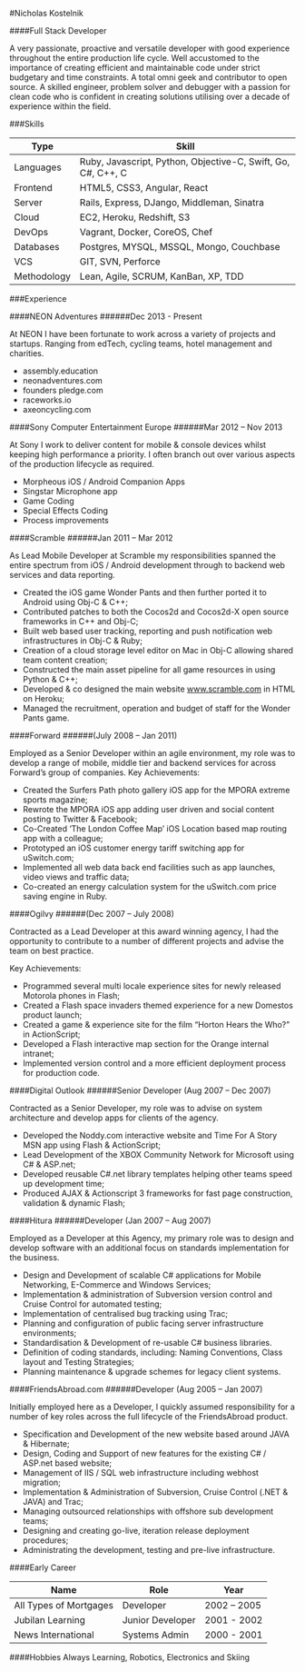 
#Nicholas Kostelnik                                        

####Full Stack Developer

A very passionate, proactive and versatile developer with good experience throughout the entire production life cycle. Well accustomed to the importance of creating efficient and maintainable code under strict budgetary and time constraints. A total omni geek and contributor to open source. A skilled engineer, problem solver and debugger with a passion for clean code who is confident in creating solutions utilising over a decade of experience within the field.

###Skills

|Type       |Skill                                                       |
|-----------|------------------------------------------------------------|
|Languages  |Ruby, Javascript, Python, Objective-C, Swift, Go, C#, C++, C|
|Frontend   |HTML5, CSS3, Angular, React                                 |
|Server     |Rails, Express, DJango, Middleman, Sinatra                  |
|Cloud      |EC2, Heroku, Redshift, S3                                   |
|DevOps     |Vagrant, Docker, CoreOS, Chef                               |
|Databases  |Postgres, MYSQL, MSSQL, Mongo, Couchbase                    |
|VCS        |GIT, SVN, Perforce                                          |
|Methodology|Lean, Agile, SCRUM, KanBan, XP, TDD                         |


###Experience

####NEON Adventures
######Dec 2013 - Present

At NEON I have been fortunate to work across a variety of projects and startups. Ranging from edTech, cycling teams, hotel management and charities.

* assembly.education
* neonadventures.com
* founders pledge.com
* raceworks.io
* axeoncycling.com

####Sony Computer Entertainment Europe
######Mar 2012 – Nov 2013

At Sony I work to deliver content for mobile & console devices whilst keeping high performance a priority. I often
branch out over various aspects of the production lifecycle as required.

* Morpheous iOS / Android Companion Apps
* Singstar Microphone app
* Game Coding
* Special Effects Coding
* Process improvements

####Scramble
######Jan 2011 – Mar 2012

As Lead Mobile Developer at Scramble my responsibilities spanned the entire spectrum from iOS / Android
development through to backend web services and data reporting.

* Created the iOS game Wonder Pants and then further ported it to Android using Obj-C & C++;
* Contributed patches to both the Cocos2d and Cocos2d-X open source frameworks in C++ and Obj-C;
* Built web based user tracking, reporting and push notification web infrastructures in Obj-C & Ruby;
* Creation of a cloud storage level editor on Mac in Obj-C allowing shared team content creation;
* Constructed the main asset pipeline for all game resources in using Python & C++;
* Developed & co designed the main website www.scramble.com in HTML on Heroku;
* Managed the recruitment, operation and budget of staff for the Wonder Pants game.

####Forward
######(July 2008 – Jan 2011)

Employed as a Senior Developer within an agile environment, my role was to develop a range of mobile, middle tier
and backend services for across Forward’s group of companies.
Key Achievements:

* Created the Surfers Path photo gallery iOS app for the MPORA extreme sports magazine;
* Rewrote the MPORA iOS app adding user driven and social content posting to Twitter & Facebook;
* Co-Created ‘The London Coffee Map’ iOS Location based map routing app with a colleague;
* Prototyped an iOS customer energy tariff switching app for uSwitch.com;
* Implemented all web data back end facilities such as app launches, video views and traffic data;
* Co-created an energy calculation system for the uSwitch.com price saving engine in Ruby.


####Ogilvy
######(Dec 2007 – July 2008)

Contracted as a Lead Developer at this award winning agency, I had the opportunity to contribute to a number of
different projects and advise the team on best practice.

Key Achievements:
* Programmed several multi locale experience sites for newly released Motorola phones in Flash;
* Created a Flash space invaders themed experience for a new Domestos product launch;
* Created a game & experience site for the film “Horton Hears the Who?” in ActionScript;
* Developed a Flash interactive map section for the Orange internal intranet;
* Implemented version control and a more efficient deployment process for production code.


####Digital Outlook
######Senior Developer (Aug 2007 – Dec 2007)

Contracted as a Senior Developer, my role was to advise on system architecture and develop apps for clients of the
agency.

* Developed the Noddy.com interactive website and Time For A Story MSN app using Flash & ActionScript;
* Lead Development of the XBOX Community Network for Microsoft using C# & ASP.net;
* Developed reusable C#.net library templates helping other teams speed up development time;
* Produced AJAX & Actionscript 3 frameworks for fast page construction, validation & dynamic Flash;

####Hitura
######Developer (Jan 2007 – Aug 2007)

Employed as a Developer at this Agency, my primary role was to design and develop software with an additional
focus on standards implementation for the business.

* Design and Development of scalable C# applications for Mobile Networking, E-Commerce and Windows Services;
* Implementation & administration of Subversion version control and Cruise Control for automated testing;
* Implementation of centralised bug tracking using Trac;
* Planning and configuration of public facing server infrastructure environments;
* Standardisation & Development of re-usable C# business libraries.
* Definition of coding standards, including: Naming Conventions, Class layout and Testing Strategies;
* Planning maintenance & upgrade schemes for legacy client systems.

####FriendsAbroad.com
######Developer (Aug 2005 – Jan 2007)

Initially employed here as a Developer, I quickly assumed responsibility for a number of key roles across the full
lifecycle of the FriendsAbroad product.

* Specification and Development of the new website based around JAVA & Hibernate;
* Design, Coding and Support of new features for the existing C# / ASP.net based website;
* Management of IIS / SQL web infrastructure including webhost migration;
* Implementation & Administration of Subversion, Cruise Control (.NET & JAVA) and Trac;
* Managing outsourced relationships with offshore sub development teams;
* Designing and creating go-live, iteration release deployment procedures;
* Administrating the development, testing and pre-live infrastructure.

####Early Career

|Name                  |Role            |Year        |
|----------------------|----------------|------------|
|All Types of Mortgages|Developer       |2002 – 2005 |
|Jubilan Learning      |Junior Developer|2001 - 2002 |
|News International    |Systems Admin   |2000 - 2001 |

####Hobbies
Always Learning, Robotics, Electronics and Skiing
